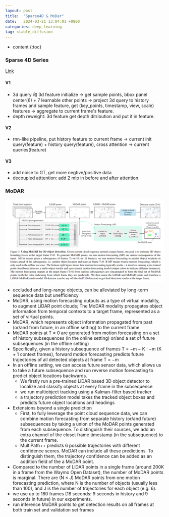 ```yaml
---
layout: post
title:  "Sparse4D & MoDar"
date:   2024-03-21 13:04:01 +0800
categories: deep_learning
tag: stable_diffusion
---
```



* content
{:toc}
### Sparse 4D Series
[Link](https://zhuanlan.zhihu.com/p/637096473)
#### V1
- 3d query 和 3d feature initialize -> get sample points, bbox panel center(6) + 7 learnable other points -> project 3d query to history frames and sample feature, get (key_points, timestamp, view, scale) features -> aggregate to current frame's feature.
- depth reweight: 3d feature get depth ditribution and put it in feature.
#### V2
- rnn-like pipeline, put history feature to current frame -> current init query(feature) + history query(feature), cross attention -> current queries(feature)
#### V3
- add noise to GT, get more negtive/positive data
- decoupled atttention: add 2 mlp in before and after attention

### MoDAR
![process](https://github.com/Colorfu1/Colorful.io/raw/master/_posts/resources/2024-03-21-145314.png)
- occluded and long-range objects, can be alleviated by long-term sequence data but unefficiency
- MoDAR, using motion forecasting outputs as a type of virtual modality, to augment LiDAR point clouds; The MoDAR modality propagates object information from temporal contexts to a target frame, represented as a set of virtual points.
- MoDAR, which represents object information propagated from past (or/and from future, in an offline setting) to the current frame
- MoDAR points at T = 0 are generated from motion forecasting on a set of history subsequences (in the online setting) or/and a set of future subsequences (in the offline setting)
- Specifically, given a history subsequence of frames T = −m − K : −m (K + 1 context frames), forward motion forecasting predicts future trajectories of all detected objects at frame T = −m
- In an offline setting, we can access future sensor data, which allows us to take a future subsequence and run reverse motion forecasting to predict object locations backwards.
  - We firstly run a pre-trained LiDAR based 3D object detector to localize and classify objects at every frame in the subsequence
  - we run multiobject tracking using a Kalman-filter based tracker
  - a trajectory prediction model takes the tracked object boxes and predicts future object locations and headings
- Extensions beyond a single prediction
  - First, to fully leverage the point cloud sequence data, we can combine motion forecasting from separate history (or/and future) subsequences by taking a union of the MoDAR points generated from each subsequence. To distinguish their sources, we add an extra channel of the closet frame timestamp (in the subsequence) to the current frame.
  - MultiPath++ predicts 6 possible trajectories with different confidence scores. MoDAR can include all these predictions. To distinguish them, the trajectory confidence can be added as an addition field of the a MoDAR point.
- Compared to the number of LiDAR points in a single frame (around 200K in a frame from the Waymo Open Dataset), the number of MoDAR points is marginal. There are (N × J) MoDAR points from one motion forecasting prediction, where N is the number of objects (usually less than 100), and J is the number of trajectories for each object (e.g. 6).
- we use up to 180 frames (18 seconds: 9 seconds in history and 9 seconds in future) in our experiments.
- run inference MoDAR points to get detection results on all frames at both train set and validation set frames